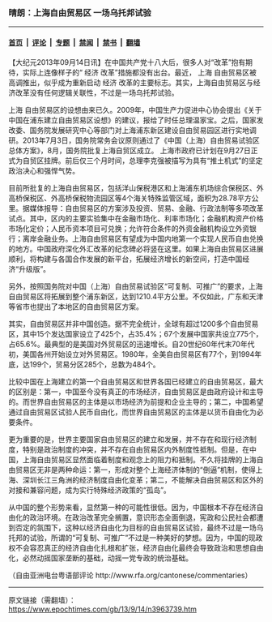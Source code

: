 ### 晴朗：上海自由贸易区 一场乌托邦试验

---

#### [首页](../../../..?n3963739) &nbsp;|&nbsp; [评论](../../../../../epoch-comment?n3963739) &nbsp;|&nbsp; [专题](../../../../../epoch-special?n3963739) &nbsp;|&nbsp; [禁闻](../../../../../epoch-news?n3963739) &nbsp;|&nbsp; [禁书](../../../../../books?n3963739) &nbsp;|&nbsp; [翻墙](https://github.com/gfw-breaker/nogfw/blob/master/README.md?n3963739)


<div class="post_content" id="artbody" itemprop="articleBody">
 <!-- article content begin -->
 <p>
  【大纪元2013年09月14日讯】在中国共产党十八大后，很多人对“改革”抱有期待，实际上连像样子的“
  <ok href="https://www.epochtimes.com/gb/tag/%E7%BB%8F%E6%B5%8E.html">
   经济
  </ok>
  改革”措施都没有出台。最近，
  <ok href="https://www.epochtimes.com/gb/tag/%E4%B8%8A%E6%B5%B7.html">
   上海
  </ok>
  自由贸易区被高调推出，似乎成为重新启动
  <ok href="https://www.epochtimes.com/gb/tag/%E7%BB%8F%E6%B5%8E.html">
   经济
  </ok>
  改革的主要标志。其实，上海自由贸易区与经济改革没有任何逻辑关联性，不过是一场乌托邦试验。
 </p>
 <p>
  <ok href="https://www.epochtimes.com/gb/tag/%E4%B8%8A%E6%B5%B7.html">
   上海
  </ok>
  自由贸易区的设想由来已久。2009年，中国生产力促进中心协会提出《关于中国在浦东建立自由贸易区设想》的建议，报给了时任总理温家宝。之后，国家发改委、国务院发展研究中心等部门对上海浦东新区建设自由贸易园区进行实地调研。2013年7月3日，国务院常务会议原则通过了《中国（上海）自由贸易试验区总体方案》，8月，国务院批复上海自贸区成立。 上海市政府已计划在9月27日正式为自贸区挂牌。前后仅三个月时间，总理李克强被描写为具有“推土机式”的坚定政治决心和强悍气势。
 </p>
 <p>
  目前所批复的上海自由贸易区，包括洋山保税港区和上海浦东机场综合保税区、外高桥保税区、外高桥保税物流园区等4个海关特殊监管区域，面积为28.78平方公里。据媒体报导：自由贸易区的方案涉及投资、贸易、金融、行政法制等多项改革试点。其中，区内的主要实验集中在金融市场化、利率市场化；金融机构资产价格市场化定价；人民币资本项目可兑换；允许符合条件的外资金融机构设立外资银行；离岸金融业务。上海自由贸易区有望成为中国内地第一个实现人民币自由兑换的地方。中国政府深化外汇改革的纪念碑必将竖在这里。如果上海自由贸易区进展顺利，将构建与各国合作发展的新平台，拓展经济增长的新空间，打造中国经济“升级版”。
 </p>
 <p>
  另外，按照国务院对中国（上海）自由贸易试验区“可复制、可推广”的要求，上海自由贸易区将拓展到整个浦东新区，达到1210.4平方公里。不仅如此，广东和天津等省市也提出了本地区的自由贸易区方案。
 </p>
 <p>
  其实，自由贸易区并非中国创造。据不完全统计，全球有超过1200多个自由贸易区，其中15个发达国家设立了425个，占35.4%；67个发展中国家共设立775个，占65.6%。最典型的是美国对外贸易区的迅速增长。自20世纪60年代末70年代初，美国各州开始设立对外贸易区。1980年，全美自由贸易区有77个，到1994年底，达199个，贸易分区285个，总数为484个。
 </p>
 <p>
  比较中国在上海建立的第一个自由贸易区和世界各国已经建立的自由贸易区，最大的区别是：第一，中国至今没有真正的市场经济，自由贸易区是由政府设计和主导的。而世界自由贸易区的主体是以市场经济为前提和企业主导的；第二，中国希望通过自由贸易区试验人民币自由化，而世界自由贸易区的主体是以货币自由化为必要条件。
 </p>
 <p>
  更为重要的是，世界主要国家自由贸易区的建立和发展，并不存在和现行经济制度，特别是政治制度的冲突，并不存在自由贸易区内外制度性抵制。但是，在中国，上海自由贸易区显然面临着制度和观念上的阻力和抵制。不久将挂牌的上海自由贸易区无非是两种命运：第一，形成对整个上海经济体制的“倒逼”机制，使得上海、深圳长江三角洲的经济制度自由化变革；第二，不能解决自由贸易区和区外的对接和兼容问题，成为实行特殊经济政策的“孤岛”。
 </p>
 <p>
  从中国的整个形势来看，显然第一种的可能性很低。因为，中国根本不存在经济自由化的政治环境。在政治改革完全搁置，意识形态全面倒退，宪政和公民社会都遭到否定的氛围下，这种以经济自由化为目标的自由贸易区试验，最终不过是一场乌托邦的试验，所谓的“可复制、可推广”不过是一种美好的梦想。因为，中国的现政权不会容忍真正的经济自由化扎根和扩张，经济自由化最终会导致政治和思想自由化，必然动摇国家垄断的基础，动摇一党专政的统治基础。
 </p>
 <p>
  （自由亚洲电台粤语部评论 http://www.rfa.org/cantonese/commentaries）
 </p>
 <!-- article content end -->
 <div id="below_article_ad">
 </div>
</div>


---

原文链接（需翻墙）：https://www.epochtimes.com/gb/13/9/14/n3963739.htm